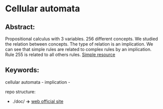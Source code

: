 # Cellular automata
## Abstract:
Propositional calculus with 3 variables. 256 different concepts. We studied the relation between concepts. The type of relation is an implication. We can see that simple rules are related to complex rules by an implication. Rule 255 is related to all others rules.
[Simple resource](https://docs.google.com/spreadsheets/d/1De16Rw9R4egml9Ph2VswzMEhclc6hllo1elN6SEArQ0/edit?usp=sharing)
## Keywords:
cellular automata - implication -

repo structure:
 * ./doc/ **->** [web official site](https://bertanimauro.github.io/cellularAutomata/)
 
